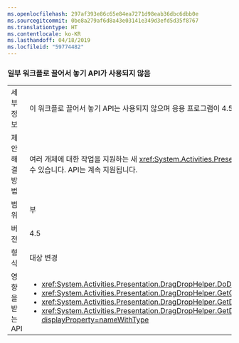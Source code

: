 ```yaml
---
ms.openlocfilehash: 297af393e86c65e84ea7271d98eab36dbc6dbb0e
ms.sourcegitcommit: 0be8a279af6d8a43e03141e349d3efd5d35f8767
ms.translationtype: HT
ms.contentlocale: ko-KR
ms.lasthandoff: 04/18/2019
ms.locfileid: "59774482"
---
```

### <a name="some-workflow-drag-and-drop-apis-are-obsolete"></a>일부 워크플로 끌어서 놓기 API가 사용되지 않음

|   |   |
|---|---|
|세부 정보|이 워크플로 끌어서 놓기 API는 사용되지 않으며 응용 프로그램이 4.5에 대해 다시 빌드하는 경우 컴파일러 경고가 발생합니다.|
|제안 해결 방법|여러 개체에 대한 작업을 지원하는 새 <xref:System.Activities.Presentation.DragDropHelper?displayProperty=name> API를 대신 사용해야 합니다. 또는 빌드 경고를 표시하지 않거나 이전 컴파일러를 사용하여 방지할 수 있습니다. API는 계속 지원됩니다.|
|범위|부|
|버전|4.5|
|형식|대상 변경|
|영향을 받는 API|<ul><li><xref:System.Activities.Presentation.DragDropHelper.DoDragMove(System.Activities.Presentation.WorkflowViewElement,System.Windows.Point)?displayProperty=nameWithType></li><li><xref:System.Activities.Presentation.DragDropHelper.GetCompositeView(System.Windows.DragEventArgs)?displayProperty=nameWithType></li><li><xref:System.Activities.Presentation.DragDropHelper.GetDraggedModelItem(System.Windows.DragEventArgs)?displayProperty=nameWithType></li><li><xref:System.Activities.Presentation.DragDropHelper.GetDroppedObject(System.Windows.DependencyObject,System.Windows.DragEventArgs,System.Activities.Presentation.EditingContext)?displayProperty=nameWithType></li></ul>|
